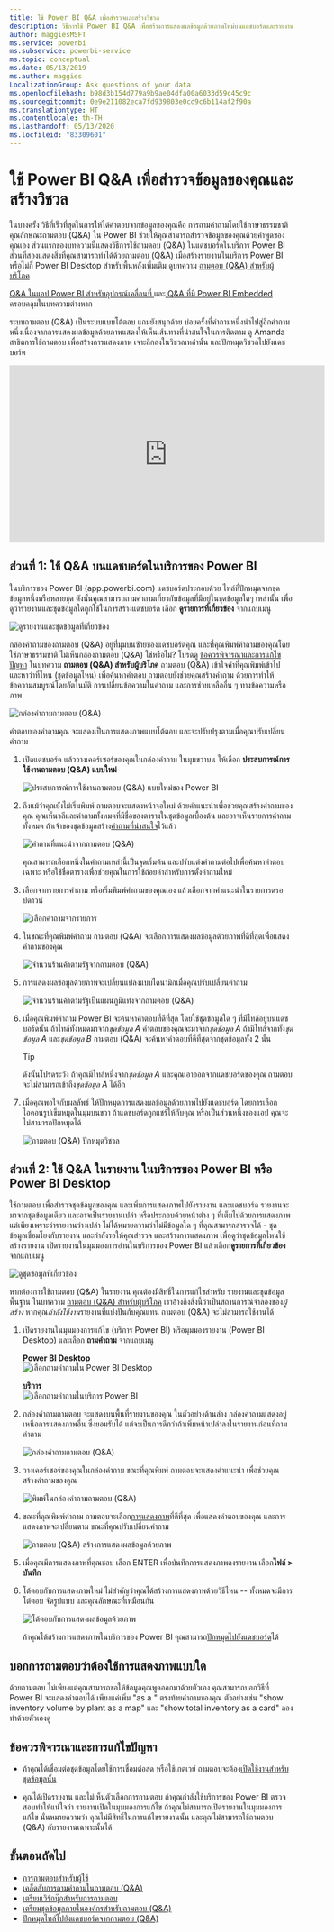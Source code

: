 ```yaml
---
title: ใช้ Power BI Q&A เพื่อสำรวจและสร้างวิชวล
description: วิธีการใช้ Power BI Q&A เพื่อสร้างการแสดงผลข้อมูลด้วยภาพใหม่บนแดชบอร์ดและรายงาน
author: maggiesMSFT
ms.service: powerbi
ms.subservice: powerbi-service
ms.topic: conceptual
ms.date: 05/13/2019
ms.author: maggies
LocalizationGroup: Ask questions of your data
ms.openlocfilehash: b98d3b154d779a9b9ae04dfa00a6033d59c45c9c
ms.sourcegitcommit: 0e9e211082eca7fd939803e0cd9c6b114af2f90a
ms.translationtype: HT
ms.contentlocale: th-TH
ms.lasthandoff: 05/13/2020
ms.locfileid: "83309601"
---
```

# <a name="use-power-bi-qa-to-explore-your-data-and-create-visuals"></a>ใช้ Power BI Q&A เพื่อสำรวจข้อมูลของคุณและสร้างวิชวล

ในบางครั้ง วิธีที่เร็วที่สุดในการให้ได้คำตอบจากข้อมูลของคุณคือ การถามคำถามโดยใช้ภาษาธรรมชาติ คุณลักษณะถามตอบ (Q&A) ใน Power BI ช่วยให้คุณสามารถสำรวจข้อมูลของคุณด้วยคำพูดของคุณเอง  ส่วนแรกของบทความนี้แสดงวิธีการใช้ถามตอบ (Q&A) ในแดชบอร์ดในบริการ Power BI ส่วนที่สองแสดงสิ่งที่คุณสามารถทำได้ด้วยถามตอบ (Q&A) เมื่อสร้างรายงานในบริการ Power BI หรือไม่ก็ Power BI Desktop สำหรับพื้นหลังเพิ่มเติม ดูบทความ [ถามตอบ (Q&A) สำหรับผู้บริโภค](../consumer/end-user-q-and-a.md) 

[Q&A ในแอป Power BI สำหรับอุปกรณ์เคลื่อนที่ ](../consumer/mobile/mobile-apps-ios-qna.md)และ[ Q&A ที่มี Power BI Embedded](../developer/embedded/qanda.md) ครอบคลุมในบทความต่างหาก 

ระบบถามตอบ (Q&A) เป็นระบบแบบโต้ตอบ แถมยังสนุกด้วย บ่อยครั้งที่คำถามหนึ่งนำไปสู่อีกคำถามหนึ่งเนื่องจากการแสดงผลข้อมูลด้วยภาพแสดงให้เห็นเส้นทางที่น่าสนใจในการติดตาม ดู Amanda สาธิตการใช้ถามตอบ เพื่อสร้างการแสดงภาพ เจาะลึกลงในวิชวลเหล่านั้น และปักหมุดวิชวลไปยังแดชบอร์ด

<iframe width="560" height="315" src="https://www.youtube.com/embed/qMf7OLJfCz8?list=PL1N57mwBHtN0JFoKSR0n-tBkUJHeMP2cP" frameborder="0" allowfullscreen></iframe>

## <a name="part-1-use-qa-on-a-dashboard-in-the-power-bi-service"></a>ส่วนที่ 1: ใช้ Q&A บนแดชบอร์ดในบริการของ Power BI

ในบริการของ Power BI (app.powerbi.com) แดชบอร์ดประกอบด้วย ไทล์ที่ปักหมุดจากชุดข้อมูลหนึ่งหรือหลายชุด ดังนั้นคุณสามารถถามคำถามเกี่ยวกับข้อมูลที่มีอยู่ในชุดข้อมูลใดๆ เหล่านั้น เพื่อดูว่ารายงานและชุดข้อมูลใดถูกใช้ในการสร้างแดชบอร์ด เลือก **ดูรายการที่เกี่ยวข้อง** จากแถบเมนู

![ดูรายงานและชุดข้อมูลที่เกี่ยวข้อง](media/power-bi-tutorial-q-and-a/power-bi-view-related.png)

กล่องคำถามของถามตอบ (Q&A) อยู่ที่มุมบนซ้ายของแดชบอร์ดคุณ และที่คุณพิมพ์คำถามของคุณโดยใช้ภาษาธรรมชาติ ไม่เห็นกล่องถามตอบ (Q&A) ใช่หรือไม่? โปรดดู [ข้อควรพิจารณาและการแก้ไขปัญหา](../consumer/end-user-q-and-a.md#considerations-and-troubleshooting) ในบทความ **ถามตอบ (Q&A) สำหรับผู้บริโภค**  ถามตอบ (Q&A) เข้าใจคำที่คุณพิมพ์เข้าไป และหาว่าที่ไหน (ชุดข้อมูลไหน) เพื่อค้นหาคำตอบ ถามตอบยังช่วยคุณสร้างคำถาม ด้วยการทำให้ข้อความสมบูรณ์โดยอัตโนมัติ การเปลี่ยนข้อความในคำถาม และการช่วยเหลืออื่น ๆ ทางข้อความหรือภาพ

![กล่องคำถามถามตอบ (Q&A)](media/power-bi-tutorial-q-and-a/powerbi-qna.png)

คำตอบของคำถามคุณ จะแสดงเป็นการแสดงภาพแบบโต้ตอบ และจะปรับปรุงตามเมื่อคุณปรับเปลี่ยนคำถาม

1. เปิดแดชบอร์ด แล้ววางเคอร์เซอร์ของคุณในกล่องคำถาม ในมุมขวาบน ให้เลือก **ประสบการณ์การใช้งานถามตอบ (Q&A) แบบใหม่**

    ![ประสบการณ์การใช้งานถามตอบ (Q&A) แบบใหม่ของ Power BI](media/power-bi-tutorial-q-and-a/power-bi-qna-new-experience.png)

1. ถึงแม้ว่าคุณยังไม่เริ่มพิมพ์ ถามตอบจะแสดงหน้าจอใหม่ ด้วยคำแนะนำเพื่อช่วยคุณสร้างคำถามของคุณ คุณเห็นวลีและคำถามทั้งหมดที่มีชื่อของตารางในชุดข้อมูลเบื้องต้น และอาจเห็นรายการคำถามทั้งหมด ถ้าเจ้าของชุดข้อมูลสร้าง[คำถามที่น่าสนใจ](service-q-and-a-create-featured-questions.md)ไว้แล้ว

   ![คำถามที่แนะนำจากถามตอบ (Q&A)](media/power-bi-tutorial-q-and-a/power-bi-qna-suggested-questions.png)

   คุณสามารถเลือกหนึ่งในคำถามเหล่านี้เป็นจุดเริ่มต้น และปรับแต่งคำถามต่อไปเพื่อค้นหาคำตอบเฉพาะ หรือใช้ชื่อตารางเพื่อช่วยคุณในการใช้ถ้อยคำสำหรับการตั้งคำถามใหม่

2. เลือกจากรายการคำถาม หรือเริ่มพิมพ์คำถามของคุณเอง แล้วเลือกจากคำแนะนำในรายการดรอปดาวน์

   ![เลือกคำถามจากรายการ](media/power-bi-tutorial-q-and-a/power-bi-qna-select-a-question-how-many-stores.png)

3. ในขณะที่คุณพิมพ์คำถาม ถามตอบ (Q&A) จะเลือกการแสดงผลข้อมูลด้วยภาพที่ดีที่สุดเพื่อแสดงคำถามของคุณ

   ![จำนวนร้านค้าตามรัฐจากถามตอบ (Q&A)](media/power-bi-tutorial-q-and-a/power-bi-qna-how-many-stores-by-state.png)

4. การแสดงผลข้อมูลด้วยภาพจะเปลี่ยนแปลงแบบไดนามิกเมื่อคุณปรับเปลี่ยนคำถาม

   ![จำนวนร้านค้าตามรัฐเป็นแผนภูมิแท่งจากถามตอบ (Q&A)](media/power-bi-tutorial-q-and-a/power-bi-qna-stores-by-state-bar-chart.png)

1. เมื่อคุณพิมพ์คำถาม Power BI จะค้นหาคำตอบที่ดีที่สุด โดยใช้ชุดข้อมูลใด ๆ ที่มีไทล์อยู่บนแดชบอร์ดนั้น  ถ้าไทล์ทั้งหมดมาจาก*ชุดข้อมูล A* คำตอบของคุณจะมาจาก*ชุดข้อมูล A*  ถ้ามีไทล์จากทั้ง*ชุดข้อมูล A* และ*ชุดข้อมูล B* ถามตอบ (Q&A) จะค้นหาคำตอบที่ดีที่สุดจากชุดข้อมูลทั้ง 2 นั้น

   > [!TIP]
   > ดังนั้นโปรดระวัง ถ้าคุณมีไทล์หนึ่งจาก*ชุดข้อมูล A* และคุณเอาออกจากแดชบอร์ดของคุณ ถามตอบจะไม่สามารถเข้าถึง*ชุดข้อมูล A* ได้อีก
   >

5. เมื่อคุณพอใจกับผลลัพธ์ ให้ปักหมุดการแสดงผลข้อมูลด้วยภาพไปยังแดชบอร์ด โดยการเลือกไอคอนรูปเข็มหมุดในมุมบนขวา ถ้าแดชบอร์ดถูกแชร์ให้กับคุณ หรือเป็นส่วนหนึ่งของแอป คุณจะไม่สามารถปักหมุดได้

   ![ถามตอบ (Q&A) ปักหมุดวิชวล](media/power-bi-tutorial-q-and-a/power-bi-qna-pin-visual.png)

## <a name="part-2-use-qa-in-a-report-in-power-bi-service-or-power-bi-desktop"></a>ส่วนที่ 2: ใช้ Q&A ในรายงาน ในบริการของ Power BI หรือ Power BI Desktop

ใช้ถามตอบ เพื่อสำรวจชุดข้อมูลของคุณ และเพิ่มการแสดงภาพไปยังรายงาน และแดชบอร์ด รายงานจะมาจากชุดข้อมูลเดียว และอาจเป็นรายงานเปล่า หรือประกอบด้วยหน้าต่าง ๆ ที่เต็มไปด้วยการแสดงภาพ แต่เพียงเพราะว่ารายงานว่างเปล่า ไม่ได้หมายความว่าไม่มีข้อมูลใด ๆ ที่คุณสามารถสำรวจได้ - ชุดข้อมูลเชื่อมโยงกับรายงาน และกำลังรอให้คุณสำรวจ และสร้างการแสดงภาพ  เพื่อดูว่าชุดข้อมูลไหนใช้สร้างรายงาน เปิดรายงานในมุมมองการอ่านในบริการของ Power BI แล้วเลือก**ดูรายการที่เกี่ยวข้อง**จากแถบเมนู

![ดูชุดข้อมูลที่เกี่ยวข้อง](media/power-bi-tutorial-q-and-a/power-bi-view-related.png)

หากต้องการใช้ถามตอบ (Q&A) ในรายงาน คุณต้องมีสิทธิ์ในการแก้ไขสำหรับ รายงานและชุดข้อมูลพื้นฐาน ในบทความ [ถามตอบ (Q&A) สำหรับผู้บริโภค](../consumer/end-user-q-and-a.md) เราอ้างถึงสิ่งนี้ว่าเป็นสถานการณ์จำลองของ*ผู้สร้าง* หากคุณ*กำลังใช้งาน*รายงานที่แบ่งปันกับคุณแทน ถามตอบ (Q&A) จะไม่สามารถใช้งานได้

1. เปิดรายงานในมุมมองการแก้ไข (บริการ Power BI) หรือมุมมองรายงาน (Power BI Desktop) และเลือก **ถามคำถาม** จากแถบเมนู

    **Power BI Desktop**    
    ![เลือกถามคำถามใน Power BI Desktop](media/power-bi-tutorial-q-and-a/power-bi-desktop-question.png)

    **บริการ**    
    ![เลือกถามคำถามในบริการ Power BI](media/power-bi-tutorial-q-and-a/power-bi-service.png)

2. กล่องคำถามถามตอบ จะแสดงบนพื้นที่รายงานของคุณ ในตัวอย่างด้านล่าง กล่องคำถามแสดงอยู่เหนือการแสดงภาพอื่น ซึ่งยอมรับได้ แต่จะเป็นการดีกว่าถ้าเพิ่มหน้าเปล่าลงในรายงานก่อนที่ถามคำถาม

    ![กล่องคำถามถามตอบ (Q&A)](media/power-bi-tutorial-q-and-a/power-bi-ask-question.png)

3. วางเคอร์เซอร์ของคุณในกล่องคำถาม ขณะที่คุณพิมพ์ ถามตอบจะแสดงคำแนะนำ เพื่อช่วยคุณสร้างคำถามของคุณ

   ![พิมพ์ในกล่องคำถามถามตอบ (Q&A)](media/power-bi-tutorial-q-and-a/power-bi-q-and-a-suggestions.png)

4. ขณะที่คุณพิมพ์คำถาม ถามตอบจะเลือก[การแสดงภาพ](../visuals/power-bi-visualization-types-for-reports-and-q-and-a.md)ที่ดีที่สุด เพื่อแสดงคำตอบของคุณ และการแสดงภาพจะเปลี่ยนตาม ขณะที่คุณปรับเปลี่ยนคำถาม

   ![ถามตอบ (Q&A) สร้างการแสดงผลข้อมูลด้วยภาพ](media/power-bi-tutorial-q-and-a/power-bi-q-and-a-visual.png)

5. เมื่อคุณมีการแสดงภาพที่คุณชอบ เลือก ENTER เพื่อบันทึกการแสดงภาพลงรายงาน เลือก**ไฟล์ > บันทึก**

6. โต้ตอบกับการแสดงภาพใหม่ ไม่สำคัญว่าคุณได้สร้างการแสดงภาพด้วยวิธีไหน -- ทั้งหมดจะมีการโต้ตอบ จัดรูปแบบ และคุณลักษณะที่เหมือนกัน

   ![โต้ตอบกับการแสดงผลข้อมูลด้วยภาพ](media/power-bi-tutorial-q-and-a/power-bi-q-and-a-ellipses.png)

   ถ้าคุณได้สร้างการแสดงภาพในบริการของ Power BI คุณสามารถ[ปักหมุดไปยังแดชบอร์ด](service-dashboard-pin-tile-from-q-and-a.md)ได้

## <a name="tell-qa-which-visualization-to-use"></a>บอกการถามตอบว่าต้องใช้การแสดงภาพแบบใด
ด้วยถามตอบ ไม่เพียงแต่คุณสามารถขอให้ข้อมูลคุณพูดออกมาด้วยตัวเอง คุณสามารถบอกวิธีที่ Power BI จะแสดงคำตอบได้ เพียงแค่เพิ่ม "as a <visualization type>" ตรงท้ายคำถามของคุณ  ตัวอย่างเช่น "show inventory volume by plant as a map" และ "show total inventory as a card"  ลองทำด้วยตัวเองดู

## <a name="considerations-and-troubleshooting"></a>ข้อควรพิจารณาและการแก้ไขปัญหา
- ถ้าคุณได้เชื่อมต่อชุดข้อมูลโดยใช้การเชื่อมต่อสด หรือใช้เกตเวย์ ถามตอบจะต้อง[เปิดใช้งานสำหรับชุดข้อมูลนั้น](service-q-and-a-direct-query.md)

- คุณได้เปิดรายงาน และไม่เห็นตัวเลือกการถามตอบ ถ้าคุณกำลังใช้บริการของ Power BI ตรวจสอบทำให้แน่ใจว่า รายงานเปิดในมุมมองการแก้ไข ถ้าคุณไม่สามารถเปิดรายงานในมุมมองการแก้ไข นั่นหมายความว่า คุณไม่มีสิทธิ์ในการแก้ไขรายงานนั้น และคุณไม่สามารถใช้ถามตอบ (Q&A) กับรายงานเฉพาะนั้นได้

## <a name="next-steps"></a>ขั้นตอนถัดไป

- [การถามตอบสำหรับผู้ใช้](../consumer/end-user-q-and-a.md)   
- [เคล็ดลับการถามคำถามในถามตอบ (Q&A)](../consumer/end-user-q-and-a-tips.md)   
- [เตรียมเวิร์กบุ๊กสำหรับการถามตอบ](service-prepare-data-for-q-and-a.md)  
- [เตรียมชุดข้อมูลภายในองค์กรสำหรับถามตอบ (Q&A)](service-q-and-a-direct-query.md)   
- [ปักหมุดไทล์ไปยังแดชบอร์ดจากถามตอบ (Q&A)](service-dashboard-pin-tile-from-q-and-a.md)
